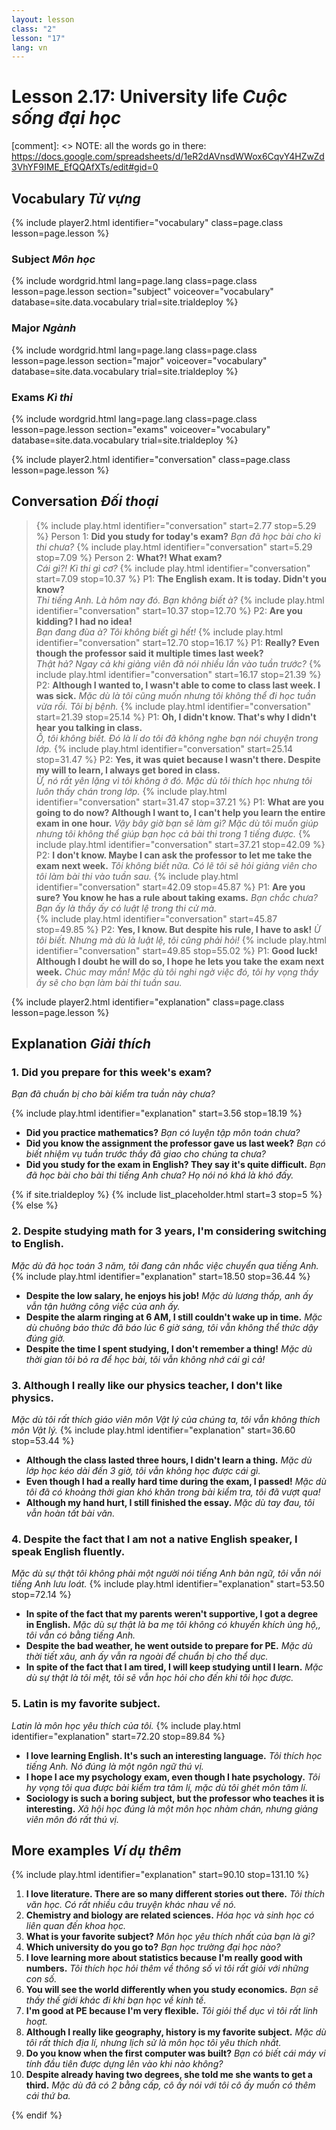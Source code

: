 ```yaml
---
layout: lesson
class: "2"
lesson: "17"
lang: vn
---
```



# Lesson 2.17: University life *Cuộc sống đại học*

[comment]: <> NOTE: all the words go in there: https://docs.google.com/spreadsheets/d/1eR2dAVnsdWWox6CqvY4HZwZd3VhYF9IME_EfQQAfXTs/edit#gid=0


## Vocabulary *Từ vựng*
{% include player2.html identifier="vocabulary" class=page.class lesson=page.lesson %} 

### Subject *Môn học*

{% include wordgrid.html lang=page.lang
		class=page.class 
		lesson=page.lesson 
		section="subject"
		voiceover="vocabulary"
		database=site.data.vocabulary 
		trial=site.trialdeploy %}

### Major *Ngành*

	
{% include wordgrid.html lang=page.lang
		class=page.class 
		lesson=page.lesson 
		section="major"
		voiceover="vocabulary"
		database=site.data.vocabulary 
		trial=site.trialdeploy %}


### Exams *Kì thi*

{% include wordgrid.html lang=page.lang
		class=page.class 
		lesson=page.lesson 
		section="exams"
		voiceover="vocabulary"
		database=site.data.vocabulary 
		trial=site.trialdeploy %}
		

{% include player2.html identifier="conversation" class=page.class lesson=page.lesson %}

## Conversation *Đối thoại*

> {% include play.html identifier="conversation" start=2.77 stop=5.29 %} Person 1: **Did you study for today's exam?** 
*Bạn đã học bài cho kì thi chưa?* 
> {% include play.html identifier="conversation" start=5.29 stop=7.09 %} Person 2: **What?! What exam?**     
*Cái gì?! Kì thi gì cơ?*
> {% include play.html identifier="conversation" start=7.09 stop=10.37 %} P1: **The English exam. It is today. Didn't you know?**   
*Thi tiếng Anh. Là hôm nay đó. Bạn không biết à?* 
> {% include play.html identifier="conversation" start=10.37 stop=12.70 %} P2: **Are you kidding? I had no idea!**  
*Bạn đang đùa à? Tôi không biết gì hết!*
> {% include play.html identifier="conversation" start=12.70 stop=16.17 %} P1: **Really? Even though the professor said it multiple times last week?**  
*Thật hả? Ngay cả khi giảng viên đã nói nhiều lần vào tuần trước?*
> {% include play.html identifier="conversation" start=16.17 stop=21.39 %} P2: **Although I wanted to, I wasn't able to come to class last week. I was sick.** 
*Mặc dù là tôi cũng muốn nhưng tôi không thể đi học tuần vừa rồi. Tôi bị bệnh.* 
> {% include play.html identifier="conversation" start=21.39 stop=25.14 %} P1: **Oh, I didn't know. That's why I didn't hear you talking in class.**  
*Ồ, tôi không biết. Đó là lí do tôi đã không nghe bạn nói chuyện trong lớp.*
> {% include play.html identifier="conversation" start=25.14 stop=31.47 %} P2: **Yes, it was quiet because I wasn't there. Despite my will to learn, I always get bored in class.**  
*Ừ, nó rất yên lặng vì tôi không ở đó. Mặc dù tôi thích học nhưng tôi luôn thấy chán trong lớp.*
> {% include play.html identifier="conversation" start=31.47 stop=37.21 %} P1: **What are you going to do now? Although I want to, I can't help you learn the entire exam in one hour.**  *Vậy bây giờ bạn sẽ làm gì? Mặc dù tôi muốn giúp nhưng tôi không thể giúp bạn học cả bài thi trong 1 tiếng được.*
> {% include play.html identifier="conversation" start=37.21 stop=42.09 %} P2: **I don't know. Maybe I can ask the professor to let me take the exam next week.**      *Tôi không biết nữa. Có lẽ tôi sẽ hỏi giảng viên cho tôi làm bài thi vào tuần sau.*
> {% include play.html identifier="conversation" start=42.09 stop=45.87 %} P1: **Are you sure? You know he has a rule about taking exams.**  *Bạn chắc chưa? Bạn ấy là thầy ấy có luật lệ trong thi cử mà.*  
> {% include play.html identifier="conversation" start=45.87 stop=49.85 %} P2: **Yes, I know. But despite his rule, I have to ask!**  *Ừ tôi biết. Nhưng mà dù là luật lệ, tôi cũng phải hỏi!*
> {% include play.html identifier="conversation" start=49.85 stop=55.02 %} P1: **Good luck! Although I doubt he will do so, I hope he lets you take the exam next week.**  *Chúc may mắn! Mặc dù tôi nghi ngờ việc đó, tôi hy vọng thầy ấy sẽ cho bạn làm bài thi tuần sau.*



{% include player2.html identifier="explanation" class=page.class lesson=page.lesson %}
## Explanation *Giải thích*

### 1. Did you prepare for this week's exam?
*Bạn đã chuẩn bị cho bài kiểm tra tuần này chưa?*

{% include play.html identifier="explanation" start=3.56 stop=18.19 %} 

- **Did you practice mathematics?**  *Bạn có luyện tập môn toán chưa?*
- **Did you know the assignment the professor gave us last week?**   *Bạn có biết nhiệm vụ tuần trước thầy đã giao cho chúng ta chưa?*
- **Did you study for the exam in English? They say it's quite difficult.**  *Bạn đã học bài cho bài thi tiếng Anh chưa? Họ nói nó khá là khó đấy.*


{% if site.trialdeploy %}
  {% include list_placeholder.html start=3 stop=5 %}
  {% else %}


### 2. Despite studying math for 3 years, I'm considering switching to English.
*Mặc dù đã học toán 3 năm, tôi đang cân nhắc việc chuyển qua tiếng Anh.*
{% include play.html identifier="explanation" start=18.50 stop=36.44 %} 

- **Despite the low salary, he enjoys his job!**  *Mặc dù lương thấp, anh ấy vẫn tận hưởng công việc của anh ấy.*
- **Despite the alarm ringing at 6 AM, I still couldn't wake up in time.**  *Mặc dù chuông báo thức đã báo lúc 6 giờ sáng, tôi vẫn không thể thức dậy đúng giờ.*
- **Despite the time I spent studying, I don't remember a thing!**  *Mặc dù thời gian tôi bỏ ra để học bài, tôi vẫn không nhớ cái gì cả!*

### 3. Although I really like our physics teacher, I don't like physics.
*Mặc dù tôi rất thích giáo viên môn Vật lý của chúng ta, tôi vẫn không thích môn Vật lý.*
{% include play.html identifier="explanation" start=36.60 stop=53.44 %} 
- **Although the class lasted three hours, I didn't learn a thing.**  *Mặc dù lớp học kéo dài đến 3 giờ, tôi vẫn không học được cái gì.*
- **Even though I had a really hard time during the exam, I passed!**  *Mặc dù tôi đã có khoảng thời gian khó khăn trong bài kiểm tra, tôi đã vượt qua!*
- **Although my hand hurt, I still finished the essay.**  *Mặc dù tay đau, tôi vẫn hoàn tất bài văn.*

### 4. Despite the fact that I am not a native English speaker, I speak English fluently.
*Mặc dù sự thật tôi không phải một người nói tiếng Anh bản ngữ, tôi vẫn nói tiếng Anh lưu loát.*
{% include play.html identifier="explanation" start=53.50 stop=72.14 %} 
- **In spite of the fact that my parents weren't supportive, I got a degree in English.**  *Mặc dù sự thật là ba mẹ tôi không có khuyến khích ủng hộ,, tôi vẫn có bằng tiếng Anh.*
- **Despite the bad weather, he went outside to prepare for PE.**  *Mặc dù thời tiết xâu, anh ấy vẫn ra ngoài để chuẩn bị cho thể dục.*
- **In spite of the fact that I am tired, I will keep studying until I learn.**  *Mặc dù sự thật là tôi mệt, tôi sẽ vẫn học hỏi cho đến khi tôi học được.*

### 5. Latin is my favorite subject.
*Latin là môn học yêu thích của tôi.*
{% include play.html identifier="explanation" start=72.20 stop=89.84 %} 
- **I love learning English. It's such an interesting language.**  *Tôi thích học tiếng Anh. Nó đúng là một ngôn ngữ thú vị.*
- **I hope I ace my psychology exam, even though I hate psychology.**  *Tôi hy vọng tôi qua được bài kiểm tra tâm lí, mặc dù tôi ghét môn tâm lí.*
- **Sociology is such a boring subject, but the professor who teaches it is interesting.**  *Xã hội học đúng là một môn học nhàm chán, nhưng giảng viên môn đó rất thú vị.*

## More examples *Ví dụ thêm*
{% include play.html identifier="explanation" start=90.10 stop=131.10 %}
1. **I love literature. There are so many different stories out there.**  *Tôi thích văn học. Có rất nhiều câu truyện khác nhau về nó.*
2. **Chemistry and biology are related sciences.**  *Hóa học và sinh học có liên quan đến khoa học.*
3. **What is your favorite subject?**  *Môn học yêu thích nhất của bạn là gì?*
4. **Which university do you go to?**  *Bạn học trường đại học nào?*
5. **I love learning more about statistics because I'm really good with numbers.**  *Tôi thích học hỏi thêm về thông số vì tôi rất giỏi với những con số.*
6. **You will see the world differently when you study economics.**  *Bạn sẽ thấy thế giới khác đi khi bạn học về kinh tế.*
7. **I'm good at PE because I'm very flexible.**    *Tôi giỏi thể dục vì tôi rất linh hoạt.*
8. **Although I really like geography, history is my favorite subject.**  *Mặc dù tôi rất thích địa lí, nhưng lịch sử là môn học tôi yêu thích nhất.*
9. **Do you know when the first computer was built?**  *Bạn có biết cái máy vi tính đầu tiên được dựng lên vào khi nào không?*
10. **Despite already having two degrees, she told me she wants to get a third.**  *Mặc dù đã có 2 bằng cấp, cô ấy nói với tôi cô ấy muốn có thêm cái thứ ba.*


  {% endif %}